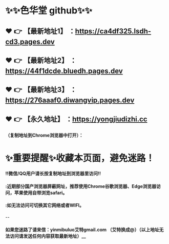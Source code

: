 # :sparkles::sparkles:色华堂 github:sparkles::sparkles:

 :heart: :point_right: 【最新地址1】 ：https://ca4df325.lsdh-cd3.pages.dev
 ------
 :heart: :point_right: 【最新地址2】 ：https://44f1dcde.bluedh.pages.dev
 ------
 :heart: :point_right: 【最新地址3】 ：https://276aaaf0.diwangvip.pages.dev
 ------
 :heart: :point_right: 【永久地址】 ：https://yongjiudizhi.cc
 ------

#### （复制地址到Chrome浏览器中打开）：
# :sparkles:重要提醒:sparkles:收藏本页面，避免迷路！
#### ‼️微信/QQ用户请长按复制地址到浏览器里访问‼
#### :近期部分国产浏览器屏蔽网址，推荐使用Chrome谷歌浏览器、Edge浏览器访问，苹果使用自带浏览safari。
#### :如无法访问可切换其它网络或者WIFI。
--
#### 如果您迷路了请来信：yinmibuluo艾特gmail.com （艾特换成@）（以上地址无法访问请发送任何内容获取最新地址）__
